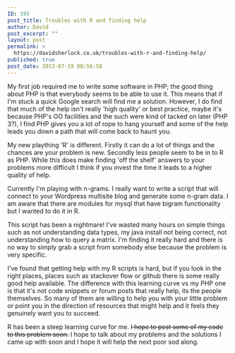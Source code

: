 ```yaml
---
ID: 195
post_title: Troubles with R and finding help
author: David
post_excerpt: ""
layout: post
permalink: >
  https://davidsherlock.co.uk/troubles-with-r-and-finding-help/
published: true
post_date: 2013-07-19 08:56:58
---
```

My first job required me to write some software in PHP; the good thing about PHP is that everybody seems to be able to use it. This means that if I'm stuck a quick Google search will find me a solution. However, I do find that much of the help isn't really 'high quality' or best practice, maybe it's because PHP's OO facilities and the such were kind of tacked on later (PHP 3?), I find PHP gives you a lot of rope to hang yourself and some of the help leads you down a path that will come back to haunt you.

My new plaything 'R' is different. Firstly it can do a lot of things and the chances are your problem is new. Secondly less people seem to be in to R as PHP. While this does make finding 'off the shelf' answers to your problems more difficult I think if you invest the time it leads to a higher quality of help.

Currently I'm playing with n-grams. I really want to write a script that will connect to your Wordpress multisite blog and generate some n-gram data. I am aware that there are modules for mysql that have bigram functionality but I wanted to do it in R.

This script has been a nightmare! I've wasted many hours on simple things such as not understanding data types, my java install not being correct, not understanding how to query a matrix. I'm finding it really hard and there is no way to simply grab a script from somebody else because the problem is very specific.

I've found that getting help with my R scripts is hard, but if you look in the right places, places such as stackover flow or github there is some really good help available. The difference with this learning curve vs my PHP one is that it's not code snippets or forum posts that really help, its the people themselves. So many of them are willing to help you with your little problem or point you in the direction of resources that might help and it feels they genuinely want you to succeed.

R has been a steep learning curve for me. <span style="text-decoration: line-through;">I hope to post some of my code to this problem soon.</span> I hope to talk about my problems and the solutions I came up with soon and I hope it will help the next poor sod along.